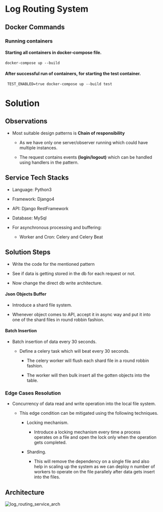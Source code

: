 # Log Routing System

## Docker Commands
### Running containers
#### Starting all containers in docker-compose file. 
```
docker-compose up --build
```
#### After successful run of containers, for starting the test container.
```
 TEST_ENABLED=true docker-compose up --build test
```


# Solution

## Observations

-   Most suitable design patterns is **Chain of responsibility**

    -   As we have only one server/observer running which could have multiple instances.

    -   The request contains events **(login/logout)** which can be handled using handlers in the pattern.

## 

## Service Tech Stacks

-   Language: Python3

-   Framework: Django4

-   API: Django RestFramework

-   Database: MySql

-   For asynchronous processing and buffering:

    -   Worker and Cron: Celery and Celery Beat

## 

## Solution Steps

-   Write the code for the mentioned pattern

-   See if data is getting stored in the db for each request or not.

-   Now change the direct db write architecture.

#### Json Objects Buffer

-   Introduce a shard file system.

-   Whenever object comes to API, accept it in async way and put it into one of the shard files in round robbin fashion.

#### Batch Insertion

-   Batch insertion of data every 30 seconds.

    -   Define a celery task which will beat every 30 seconds.

        -   The celery worker will flush each shard file in a round robbin fashion.

        -   The worker will then bulk insert all the gotten objects into the table.

### Edge Cases Resolution

-   Concurrency of data read and write operation into the local file system.

    -   This edge condition can be mitigated using the following techniques.

        -   Locking mechanism.

            -   Introduce a locking mechanism every time a process
                operates on a file and open the lock only when the
                operation gets completed.

        -   Sharding.

            -   This will remove the dependency on a single file and
                also help in scaling up the system as we can deploy n
                number of workers to operate on the file parallely
                after data gets insert into the files.



## Architecture
![log_routing_service_arch](https://github.com/VinodKW/log-routing-service/assets/40213599/3dcc0621-a520-4b6f-80b5-1c03ad135cd1)

